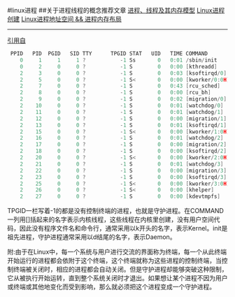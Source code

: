 #linux进程
##关于进程线程的概念推荐文章
[进程、线程及其内存模型](http://buptjz.github.io/2014/04/23/processAndThreads)
[ Linux进程创建](http://blog.csdn.net/zhangzhebjut/article/details/39034327)
[Linux进程地址空间 && 进程内存布局](http://blog.csdn.net/yusiguyuan/article/details/45155035)

------------------------------------------------------------------------------

[引用自](http://blog.csdn.net/zhangzhebjut/article/details/39034327)
``` c
 PPID   PID  PGID   SID TTY      TPGID STAT   UID   TIME COMMAND
    0     1     1     1 ?           -1 Ss       0   0:01 /sbin/init
    0     2     0     0 ?           -1 S        0   0:00 [kthreadd]
    2     3     0     0 ?           -1 S        0   0:03 [ksoftirqd/0]
    2     5     0     0 ?           -1 S<       0   0:00 [kworker/0:0H]
    2     7     0     0 ?           -1 S        0   0:43 [rcu_sched]
    2     8     0     0 ?           -1 S        0   0:00 [rcu_bh]
    2     9     0     0 ?           -1 S        0   0:02 [migration/0]
    2    10     0     0 ?           -1 S        0   0:01 [watchdog/0]
    2    11     0     0 ?           -1 S        0   0:01 [watchdog/1]
    2    12     0     0 ?           -1 S        0   0:00 [migration/1]
    2    13     0     0 ?           -1 S        0   0:01 [ksoftirqd/1]
    2    15     0     0 ?           -1 S<       0   0:00 [kworker/1:0H]
    2    16     0     0 ?           -1 S        0   0:01 [watchdog/2]
    2    17     0     0 ?           -1 S        0   0:00 [migration/2]
    2    18     0     0 ?           -1 S        0   0:00 [ksoftirqd/2]
    2    20     0     0 ?           -1 S<       0   0:00 [kworker/2:0H]
    2    21     0     0 ?           -1 S        0   0:01 [watchdog/3]
    2    22     0     0 ?           -1 S        0   0:00 [migration/3]
    2    23     0     0 ?           -1 S        0   0:00 [ksoftirqd/3]
    2    25     0     0 ?           -1 S<       0   0:00 [kworker/3:0H]
    2    26     0     0 ?           -1 S<       0   0:00 [khelper]
    2    27     0     0 ?           -1 S        0   0:00 [kdevtmpfs]
```
TPGID一栏写着-1的都是没有控制终端的进程，也就是守护进程。在COMMAND一列用[]括起来的名字表示内核线程，这些线程在内核里创建，没有用户空间代码，因此没有程序文件名和命令行，通常采用以k开头的名字，表示Kernel。init是祖先进程，守护进程通常采用以d结尾的名字，表示Daemon。

附:由于在Linux中，每一个系统与用户进行交流的界面称为终端，每一个从此终端开始运行的进程都会依附于这个终端，这个终端就称为这些进程的控制终端，当控制终端被关闭时，相应的进程都会自动关闭。但是守护进程却能够突破这种限制，它从被执行开始运转，直到整个系统关闭时才退出。如果想让某个进程不因为用户或终端或其他地变化而受到影响，那么就必须把这个进程变成一个守护进程。